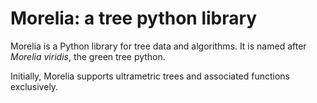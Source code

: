 # Morelia: a tree python library

Morelia is a Python library for tree data and algorithms. It is named
after _Morelia viridis_, the green tree python.

Initially, Morelia supports ultrametric trees and associated functions
exclusively.
